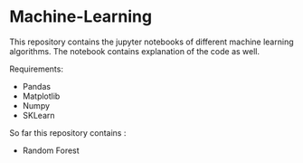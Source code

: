 # Machine-Learning


This repository contains the jupyter notebooks of different machine learning algorithms.
The notebook contains explanation of the code as well.

Requirements:
  - Pandas
  - Matplotlib
  - Numpy
  - SKLearn

So far this repository contains :

  - Random Forest
